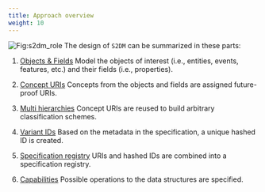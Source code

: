 ```yaml
---
title: Approach overview
weight: 10
---
```


![Fig:s2dm_role](/images/s2dm_overview.png)
The design of `S2DM` can be summarized in these parts:

1. [Objects & Fields](objects-and-fields/)
Model the objects of interest (i.e., entities, events, features, etc.) and their fields (i.e., properties).

2. [Concept URIs](concept-uris/)
Concepts from the objects and fields are assigned future-proof URIs.

3. [Multi hierarchies](multi-hierarchies/)
Concept URIs are reused to build arbitrary classification schemes.

4. [Variant IDs](variant-ids/)
Based on the metadata in the specification, a unique hashed ID is created.

5. [Specification registry](specification-registry/)
URIs and hashed IDs are combined into a specification registry.

6. [Capabilities](capabilities/)
Possible operations to the data structures are specified.
